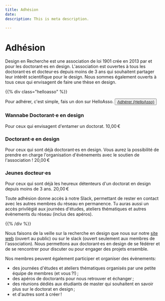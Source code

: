 ```yaml
---
title: Adhésion
date: 
description: This is meta description.

---
```

# Adhésion

Design en Recherche est une association de loi 1901 crée en 2013 par et pour les doctorant·es en design.
L'association est ouvertes à tous les doctorant·es et docteur·es depuis moins de 3 ans qui souhaitent partager leur intérêt scientifique pour le design. Nous sommes également ouverts à tous ceux qui envisagent de faire une thèse en design.

{{% div class="helloasso" %}}

Pour adhérer, c'est simple, fais un don sur HelloAsso.
<button><a href="https://www.helloasso.com/associations/design-en-recherche-le-reseau-des-jeunes-chercheurs-en-design/">Adhérer (HelloAsso)</a></button>

### Wannabe Doctorant·e en design

Pour ceux qui envisagent d'entamer un doctorat.  <span class="montant">10,00 €</span>

### Doctorant·e en design

Pour ceux qui sont déjà doctorant·es en design. Vous aurez la possibilité de prendre en charge l'organisation d'évènements avec le soutien de l'association ! <span class="montant">20,00 €</span>

### Jeunes docteur·es

Pour ceux qui sont déjà les heureux détenteurs d'un doctorat en design depuis moins de 3 ans. <span class="montant">20,00 €</span>

Toute adhésion donne accès à notre Slack, permettant de rester en contact avec les autres membres du réseau en permanence. Tu auras aussi un accès privilégié aux journées d'études, ateliers thématiques et autres évènements du réseau (inclus des apéros). 

{{% /div %}}

Nous faisons de la veille sur la recherche en design que nous sur notre [site web](/breves) (ouvert au public) ou sur le slack (ouvert seulement aux membres de l'association). Nous permettons aux doctorant·es en design de se fédérer et de se rencontrer pour discuter ou pour engager des projets ensemble.<br>

Nos membres peuvent également participer et organiser des évènements:

* des journées d'études et ateliers thématiques organisés par une petite équipe de membres (et vous ?!) ;
* des apéros de doctorants pour nous retrouver et échanger ;
* des réunions dédiés aux étudiants de master qui souhaitent en savoir plus sur le doctorat en design ;
* et d'autres sont à créer !